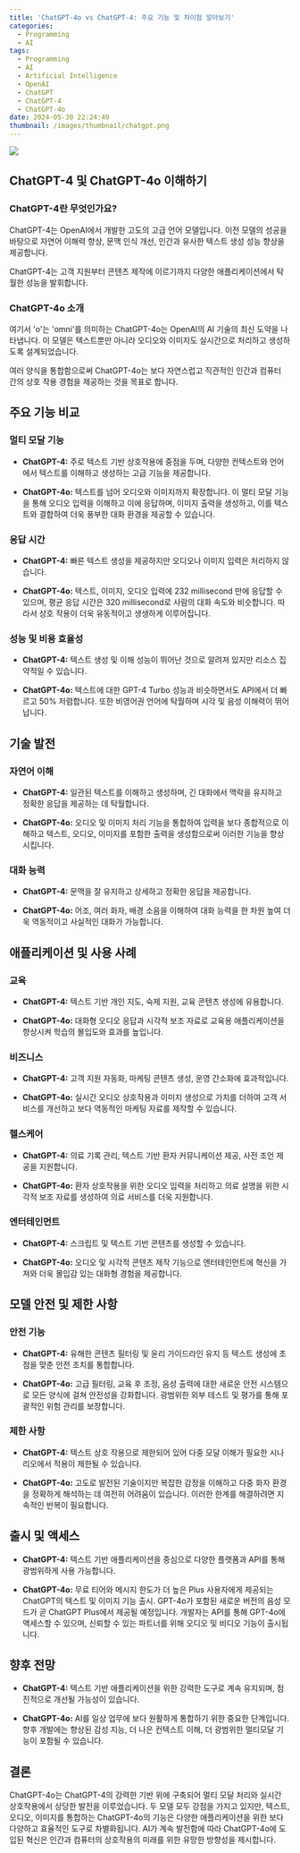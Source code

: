 ```yaml
---
title: 'ChatGPT-4o vs ChatGPT-4: 주요 기능 및 차이점 알아보기'
categories:
  - Programming
  - AI
tags:
  - Programming
  - AI
  - Artificial Intelligence
  - OpenAI
  - ChatGPT
  - ChatGPT-4
  - ChatGPT-4o
date: 2024-05-30 22:24:49
thumbnail: /images/thumbnail/chatgpt.png
---
```


![](/images/header/chatgpt-28.png)

## ChatGPT-4 및 ChatGPT-4o 이해하기

### ChatGPT-4란 무엇인가요?

ChatGPT-4는 OpenAI에서 개발한 고도의 고급 언어 모델입니다. 이전 모델의 성공을 바탕으로 자연어 이해력 향상, 문맥 인식 개선, 인간과 유사한 텍스트 생성 성능 향상을 제공합니다.

ChatGPT-4는 고객 지원부터 콘텐츠 제작에 이르기까지 다양한 애플리케이션에서 탁월한 성능을 발휘합니다.

### ChatGPT-4o 소개

여기서 'o'는 'omni'를 의미하는 ChatGPT-4o는 OpenAI의 AI 기술의 최신 도약을 나타냅니다. 이 모델은 텍스트뿐만 아니라 오디오와 이미지도 실시간으로 처리하고 생성하도록 설계되었습니다.

여러 양식을 통합함으로써 ChatGPT-4o는 보다 자연스럽고 직관적인 인간과 컴퓨터 간의 상호 작용 경험을 제공하는 것을 목표로 합니다.

## 주요 기능 비교

### 멀티 모달 기능

- **ChatGPT-4:** 주로 텍스트 기반 상호작용에 중점을 두며, 다양한 컨텍스트와 언어에서 텍스트를 이해하고 생성하는 고급 기능을 제공합니다.

- **ChatGPT-4o:** 텍스트를 넘어 오디오와 이미지까지 확장합니다. 이 멀티 모달 기능을 통해 오디오 입력을 이해하고 이에 응답하며, 이미지 출력을 생성하고, 이를 텍스트와 결합하여 더욱 풍부한 대화 환경을 제공할 수 있습니다.

### 응답 시간

- **ChatGPT-4:** 빠른 텍스트 생성을 제공하지만 오디오나 이미지 입력은 처리하지 않습니다.

- **ChatGPT-4o:** 텍스트, 이미지, 오디오 입력에 232 millisecond 만에 응답할 수 있으며, 평균 응답 시간은 320 millisecond로 사람의 대화 속도와 비슷합니다. 따라서 상호 작용이 더욱 유동적이고 생생하게 이루어집니다.

### 성능 및 비용 효율성

- **ChatGPT-4:** 텍스트 생성 및 이해 성능이 뛰어난 것으로 알려져 있지만 리소스 집약적일 수 있습니다.

- **ChatGPT-4o:** 텍스트에 대한 GPT-4 Turbo 성능과 비슷하면서도 API에서 더 빠르고 50% 저렴합니다. 또한 비영어권 언어에 탁월하며 시각 및 음성 이해력이 뛰어납니다.

## 기술 발전

### 자연어 이해

- **ChatGPT-4:** 일관된 텍스트를 이해하고 생성하며, 긴 대화에서 맥락을 유지하고 정확한 응답을 제공하는 데 탁월합니다.

- **ChatGPT-4o:** 오디오 및 이미지 처리 기능을 통합하여 입력을 보다 종합적으로 이해하고 텍스트, 오디오, 이미지를 포함한 출력을 생성함으로써 이러한 기능을 향상시킵니다.

### 대화 능력

- **ChatGPT-4:** 문맥을 잘 유지하고 상세하고 정확한 응답을 제공합니다.

- **ChatGPT-4o:** 어조, 여러 화자, 배경 소음을 이해하여 대화 능력을 한 차원 높여 더욱 역동적이고 사실적인 대화가 가능합니다.

## 애플리케이션 및 사용 사례

### 교육

- **ChatGPT-4:** 텍스트 기반 개인 지도, 숙제 지원, 교육 콘텐츠 생성에 유용합니다.

- **ChatGPT-4o:** 대화형 오디오 응답과 시각적 보조 자료로 교육용 애플리케이션을 향상시켜 학습의 몰입도와 효과를 높입니다.

### 비즈니스

- **ChatGPT-4:** 고객 지원 자동화, 마케팅 콘텐츠 생성, 운영 간소화에 효과적입니다.

- **ChatGPT-4o:** 실시간 오디오 상호작용과 이미지 생성으로 가치를 더하여 고객 서비스를 개선하고 보다 역동적인 마케팅 자료를 제작할 수 있습니다.

### 헬스케어

- **ChatGPT-4:** 의료 기록 관리, 텍스트 기반 환자 커뮤니케이션 제공, 사전 조언 제공을 지원합니다.

- **ChatGPT-4o:** 환자 상호작용을 위한 오디오 입력을 처리하고 의료 설명을 위한 시각적 보조 자료를 생성하여 의료 서비스를 더욱 지원합니다.

### 엔터테인먼트

- **ChatGPT-4:** 스크립트 및 텍스트 기반 콘텐츠를 생성할 수 있습니다.

- **ChatGPT-4o:** 오디오 및 시각적 콘텐츠 제작 기능으로 엔터테인먼트에 혁신을 가져와 더욱 몰입감 있는 대화형 경험을 제공합니다.

## 모델 안전 및 제한 사항

### 안전 기능

- **ChatGPT-4:** 유해한 콘텐츠 필터링 및 윤리 가이드라인 유지 등 텍스트 생성에 초점을 맞춘 안전 조치를 통합합니다.

- **ChatGPT-4o:** 고급 필터링, 교육 후 조정, 음성 출력에 대한 새로운 안전 시스템으로 모든 양식에 걸쳐 안전성을 강화합니다. 광범위한 외부 테스트 및 평가를 통해 포괄적인 위험 관리를 보장합니다.

### 제한 사항

- **ChatGPT-4:** 텍스트 상호 작용으로 제한되어 있어 다중 모달 이해가 필요한 시나리오에서 적용이 제한될 수 있습니다.

- **ChatGPT-4o:** 고도로 발전된 기술이지만 복잡한 감정을 이해하고 다중 화자 환경을 정확하게 해석하는 데 여전히 어려움이 있습니다. 이러한 한계를 해결하려면 지속적인 반복이 필요합니다.

## 출시 및 액세스

- **ChatGPT-4:** 텍스트 기반 애플리케이션을 중심으로 다양한 플랫폼과 API를 통해 광범위하게 사용 가능합니다.

- **ChatGPT-4o:** 무료 티어와 메시지 한도가 더 높은 Plus 사용자에게 제공되는 ChatGPT의 텍스트 및 이미지 기능 출시. GPT-4o가 포함된 새로운 버전의 음성 모드가 곧 ChatGPT Plus에서 제공될 예정입니다. 개발자는 API를 통해 GPT-4o에 액세스할 수 있으며, 신뢰할 수 있는 파트너를 위해 오디오 및 비디오 기능이 출시됩니다.

## 향후 전망

- **ChatGPT-4:** 텍스트 기반 애플리케이션을 위한 강력한 도구로 계속 유지되며, 점진적으로 개선될 가능성이 있습니다.

- **ChatGPT-4o:** AI를 일상 업무에 보다 원활하게 통합하기 위한 중요한 단계입니다. 향후 개발에는 향상된 감성 지능, 더 나은 컨텍스트 이해, 더 광범위한 멀티모달 기능이 포함될 수 있습니다.

## 결론

ChatGPT-4o는 ChatGPT-4의 강력한 기반 위에 구축되어 멀티 모달 처리와 실시간 상호작용에서 상당한 발전을 이루었습니다. 두 모델 모두 강점을 가지고 있지만, 텍스트, 오디오, 이미지를 통합하는 ChatGPT-4o의 기능은 다양한 애플리케이션을 위한 보다 다양하고 효율적인 도구로 차별화됩니다. AI가 계속 발전함에 따라 ChatGPT-4o에 도입된 혁신은 인간과 컴퓨터의 상호작용의 미래를 위한 유망한 방향성을 제시합니다.
